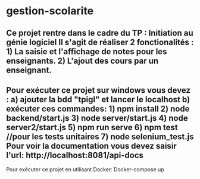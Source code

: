 # gestion-scolarite
Ce projet rentre dans le cadre du TP : Initiation au génie logiciel
Il s'agit de réaliser 2 fonctionalités : 1) La saisie et l'affichage de notes pour les enseignants. 
                                         2) L'ajout des cours par un enseignant.
 ---------------------------------------------------
Pour exécuter ce projet sur windows vous devez :
a) ajouter la bdd "tpigl" et lancer le localhost
b) exécuter ces commandes:
            1) npm install
            2) node backend/start.js
            3) node server/start.js
            4) node server2/start.js
            5) npm run serve
            6) npm test    //pour les tests unitaires
            7) node selenium_test.js
        Pour voir la documentation vous devez saisir l'url: http://localhost:8081/api-docs
 -------------------------------------------------------
 Pour exécuter ce projet en utilisant Docker:
 Docker-compose up
        
        
        
        
            
